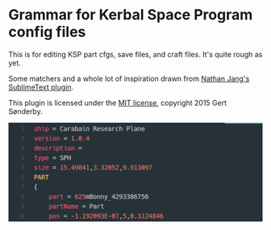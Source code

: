 # Grammar for Kerbal Space Program config files

This is for editing KSP part cfgs, save files, and craft files. It's quite rough as yet.

Some matchers and a whole lot of inspiration drawn from [Nathan Jang's SublimeText plugin](https://github.com/NathanJang/KSP-tmLanguage).

This plugin is licensed under the [MIT license](https://opensource.org/licenses/MIT), copyright 2015 Gert Sønderby.

![Screenshot of craft file](Craft.png)
